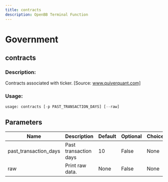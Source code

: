 ```yaml
---
title: contracts
description: OpenBB Terminal Function
---
```


# Government

## contracts

### Description: 

Contracts associated with ticker. [Source: www.quiverquant.com]

### Usage: 
```python
usage: contracts [-p PAST_TRANSACTION_DAYS] [--raw]
```

## Parameters

| Name | Description | Default | Optional | Choices |
| ---- | ----------- | ------- | -------- | ------- |
| past_transaction_days | Past transaction days | 10 | False | None |
| raw | Print raw data. | None | False | None |



